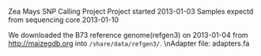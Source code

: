 Zea Mays SNP Calling Project
Project started 2013-01-03
Samples expectd from sequencing core 2013-01-10

We downloaded the B73 reference genome(refgen3) on 2013-01-04 from
http://maizegdb.org into `/share/data/refgen3/`.
\nAdapter file: adapters.fa
